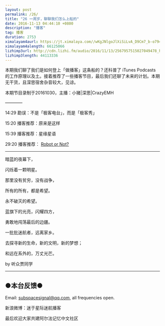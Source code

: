 ```yaml
---
layout: post
permalink: /26/
title: "26 一周岁，聊聊我们怎么上船的"
date: 2016-11-13 04:44:10 +0800
description: "播客"
tag: 播客 
duration: 2753
ximalayam4aurl: https://jt.ximalaya.com//wKgJNlgoJlXiSiLvA_D9Cm7_b-o794.mp3.m4a?channel=rss&amp;album_id=3135361&amp;track_id=25025706&amp;uid=6418191&amp;jt=https://audio.xmcdn.com/group25/M0B/3C/77/wKgJNlgoJlXiSiLvA_D9Cm7_b-o794.mp3
ximalayam4alength: 66125066
lizhimp3url: http://cdn.lizhi.fm/audio/2016/11/13/2567957515027049478_hd.mp3
lizhimp3length: 44113336
---   
```


本期我们聊了我们是如何登上「做播客」这条船的？还科普了 iTunes Podcasts 的工作原理以及土。接着推荐了一些播客节目，最后我们还聊了未来的计划。本期无干货，且深思宿舍杂音较大，见谅。

本期节目录制于20161030，主播：小猪\|深思\|CrazyEMH

————

14:29 勘误：不是「极客电台」，而是「极客秀」


15:20 播客推荐：原来是这样


15:39 播客推荐：星缘星语


29:20 播客推荐： [Robot or Not?](https://www.theincomparable.com/robot/)


---

暗蓝的夜幕下，

闪烁着一颗明星。

那里没有贫穷，没有战争，

所有的所有，都是希望。

永不破灭的希望。

蓝旗下的光亮，闪耀四方，

勇敢地闯荡最后的边疆。

一批批迷航者，远离家乡。

去探寻新的生命，新的文明，新的梦想；

和远在系外的，万丈光芒。

by 听众贾同学

---

## ●本台反馈●

Email: [subspacesignal@qq.com](mailto:subspacesignal@qq.com), all frequencies open.

新浪微博：迷于星际迷航播客

最后欢迎大家共建阿尔法记忆中文社区
